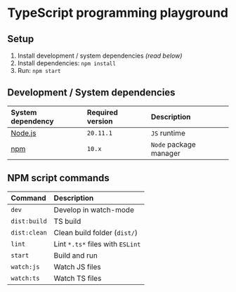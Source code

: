 # TypeScript programming playground

## Setup

1. Install development / system dependencies _(read below)_
2. Install dependencies: `npm install`
3. Run: `npm start`

## Development / System dependencies

| System dependency             | Required version | Description            |
| :---------------------------- | :--------------- | :--------------------- |
| [Node.js](https://nodejs.org) | `20.11.1`        | `JS` runtime           |
| [npm](https://npmjs.com)      | `10.x`           | `Node` package manager |

## NPM script commands

| Command      | Description                      |
| :----------- | :------------------------------- |
| `dev`        | Develop in watch-mode            |
| `dist:build` | TS build                         |
| `dist:clean` | Clean build folder (`dist/`)     |
| `lint`       | Lint `*.ts*` files with `ESLint` |
| `start`      | Build and run                    |
| `watch:js`   | Watch JS files                   |
| `watch:ts`   | Watch TS files                   |
